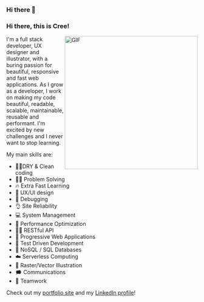 ### Hi there 👋

<!--
**MichiyoYo/MichiyoYo** is a ✨ _special_ ✨ repository because its `README.md` (this file) appears on your GitHub profile.

Here are some ideas to get you started:

- 🔭 I’m currently working on ...
- 🌱 I’m currently learning ...
- 👯 I’m looking to collaborate on ...
- 🤔 I’m looking for help with ...
- 💬 Ask me about ...
- 📫 How to reach me: ...
- 😄 Pronouns: ...
- ⚡ Fun fact: ...
-->

### Hi there, this is Cree!

<img align="right" alt="GIF" src="https://media0.giphy.com/media/l0COJ5gIPUN2vOj5u/giphy.gif" width="350" height="350" />

I'm a full stack developer, UX designer and illustrator, with a buring passion for beautiful, responsive and fast web applications. As I grow as a developer, I work on making my code beautiful, readable, scalable, maintainable, reusable and performant. I'm excited by new challenges and I never want to stop learning.

My main skills are: 
- 👕✨DRY & Clean coding
- 👩‍🔬 Problem Solving
- 🔥 Extra Fast Learning
- 📐 UX/UI design
- 🐛 Debugging
- 👌 Site Reliability
- 💻 System Management
- 🐇 Performance Optimization
- 👩‍💻 RESTful API
- 🚀 Progressive Web Applications
- 🧪 Test Driven Development
- 🥞 NoSQL / SQL Databases
- ☁️ Serverless Computing
- 🎨 Raster/Vector Illustration
- 🗯️ Communications
- 🙏 Teamwork

Check out my [portfolio site](https://cristinalester.rocks/) and my [LinkedIn profile](https://www.linkedin.com/in/cristinalesterrocks/)!


